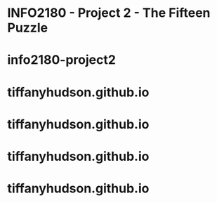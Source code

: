 # INFO2180 - Project 2 - The Fifteen Puzzle
# info2180-project2
# tiffanyhudson.github.io
# tiffanyhudson.github.io
# tiffanyhudson.github.io
# tiffanyhudson.github.io
